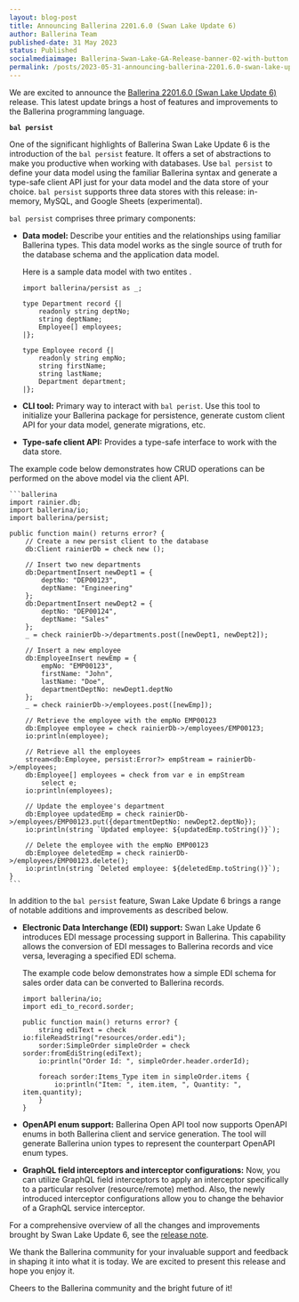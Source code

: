 ```yaml
---
layout: blog-post
title: Announcing Ballerina 2201.6.0 (Swan Lake Update 6)
author: Ballerina Team
published-date: 31 May 2023
status: Published
socialmediaimage: Ballerina-Swan-Lake-GA-Release-banner-02-with-button.png
permalink: /posts/2023-05-31-announcing-ballerina-2201.6.0-swan-lake-update-6/
---
```


<style>.cBlogContent p{white-space: break-spaces !important;}</style>

We are excited to announce the [Ballerina 2201.6.0 (Swan Lake Update 6)](https://ballerina.io/downloads/) release. This latest update brings a host of features and improvements to the Ballerina programming language. 

**`bal persist`**

One of the significant highlights of Ballerina Swan Lake Update 6 is the introduction of the `bal persist` feature. It offers a set of abstractions to make you productive when working with databases. Use `bal persist` to define your data model using the familiar Ballerina syntax and generate a type-safe client API just for your data model and the data store of your choice. `bal persist` supports three data stores with this release: in-memory, MySQL, and Google Sheets (experimental).  

`bal persist` comprises three primary components:

- **Data model:** Describe your entities and the relationships using familiar Ballerina types. This data model works as the single source of truth for the database schema and the application data model. 

    Here is a sample data model with two entites .

    ```ballerina
    import ballerina/persist as _;

    type Department record {|
        readonly string deptNo;
        string deptName;
        Employee[] employees;
    |};

    type Employee record {|
        readonly string empNo;
        string firstName;
        string lastName;
        Department department;
    |};
    ``` 

- **CLI tool:** Primary way to interact with `bal perist`. Use this tool to initialize your Ballerina package for persistence, generate custom client API for your data model, generate migrations, etc.  

- **Type-safe client API:** Provides a type-safe interface to work with the data store.

The example code below demonstrates how CRUD operations can be performed on the above model via the client API.       

    ```ballerina
    import rainier.db;
    import ballerina/io;
    import ballerina/persist;

    public function main() returns error? {
        // Create a new persist client to the database
        db:Client rainierDb = check new ();

        // Insert two new departments 
        db:DepartmentInsert newDept1 = {
            deptNo: "DEP00123",
            deptName: "Engineering"
        };
        db:DepartmentInsert newDept2 = {
            deptNo: "DEP00124",
            deptName: "Sales"
        };
        _ = check rainierDb->/departments.post([newDept1, newDept2]);

        // Insert a new employee
        db:EmployeeInsert newEmp = {
            empNo: "EMP00123",
            firstName: "John",
            lastName: "Doe",
            departmentDeptNo: newDept1.deptNo
        };
        _ = check rainierDb->/employees.post([newEmp]);

        // Retrieve the employee with the empNo EMP00123
        db:Employee employee = check rainierDb->/employees/EMP00123;
        io:println(employee);

        // Retrieve all the employees
        stream<db:Employee, persist:Error?> empStream = rainierDb->/employees;
        db:Employee[] employees = check from var e in empStream
            select e;
        io:println(employees);

        // Update the employee's department
        db:Employee updatedEmp = check rainierDb->/employees/EMP00123.put({departmentDeptNo: newDept2.deptNo});
        io:println(string `Updated employee: ${updatedEmp.toString()}`);

        // Delete the employee with the empNo EMP00123
        db:Employee deletedEmp = check rainierDb->/employees/EMP00123.delete();
        io:println(string `Deleted employee: ${deletedEmp.toString()}`);
    }
    ```

In addition to the `bal persist` feature, Swan Lake Update 6 brings a range of notable additions and improvements as described below.

- **Electronic Data Interchange (EDI) support:** Swan Lake Update 6 introduces EDI message processing support in Ballerina. This capability allows the conversion of EDI messages to Ballerina records and vice versa, leveraging a specified EDI schema. 
    
    The example code below demonstrates how a simple EDI schema for sales order data can be converted to Ballerina records.

    ```ballerina
    import ballerina/io;
    import edi_to_record.sorder;

    public function main() returns error? {
        string ediText = check io:fileReadString("resources/order.edi");
        sorder:SimpleOrder simpleOrder = check sorder:fromEdiString(ediText);
        io:println("Order Id: ", simpleOrder.header.orderId);

        foreach sorder:Items_Type item in simpleOrder.items {
            io:println("Item: ", item.item, ", Quantity: ", item.quantity);
        }
    }
    ```

- **OpenAPI enum support:** Ballerina Open API tool now supports OpenAPI enums in both Ballerina client and service generation. The tool will generate Ballerina union types to represent the counterpart OpenAPI enum types.

- **GraphQL field interceptors and interceptor configurations:** Now, you can utilize GraphQL field interceptors to apply an interceptor specifically to a particular resolver (resource/remote) method. Also, the newly introduced interceptor configurations allow you to change the behavior of a GraphQL service interceptor.

For a comprehensive overview of all the changes and improvements brought by Swan Lake Update 6, see the [release note](https://ballerina.io/downloads/swan-lake-release-notes/swan-lake-2201.6.0).

We thank the Ballerina community for your invaluable support and feedback in shaping it into what it is today. We are excited to present this release and hope you enjoy it.

Cheers to the Ballerina community and the bright future of it!
